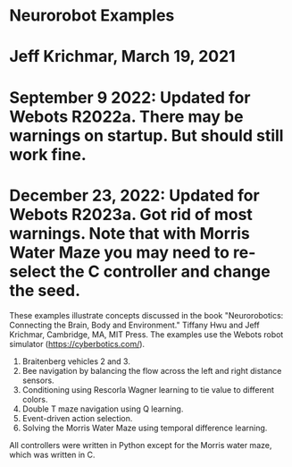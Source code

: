 # Neurorobot Examples
# Jeff Krichmar, March 19, 2021
#    September 9 2022: Updated for Webots R2022a.  There may be warnings on startup.  But should still work fine.
#    December 23, 2022: Updated for Webots R2023a.  Got rid of most warnings.  Note that with Morris Water Maze you may need to re-select the C controller and change the seed. 
These examples illustrate concepts discussed in the book "Neurorobotics: Connecting the Brain, Body and Environment." Tiffany Hwu and Jeff Krichmar, Cambridge, MA, MIT Press. The examples use the Webots robot simulator (https://cyberbotics.com/). 

1) Braitenberg vehicles 2 and 3.
2) Bee navigation by balancing the flow across the left and right distance sensors.
3) Conditioning using Rescorla Wagner learning to tie value to different colors.
4) Double T maze navigation using Q learning.
5) Event-driven action selection.
6) Solving the Morris Water Maze using temporal difference learning.

All controllers were written in Python except for the Morris water maze, which was written in C.
 
